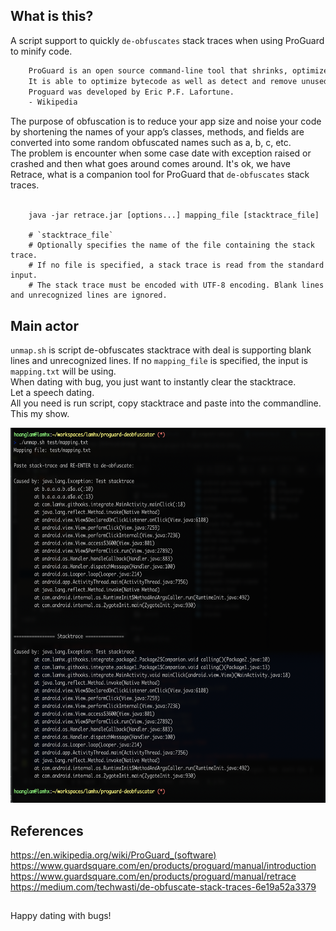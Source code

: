 ## What is this?
A script support to quickly `de-obfuscates` stack traces when using ProGuard to minify code.

```txt
    ProGuard is an open source command-line tool that shrinks, optimizes and obfuscates Java code. 
    It is able to optimize bytecode as well as detect and remove unused instructions. ProGuard is open source software.
    Proguard was developed by Eric P.F. Lafortune.
    - Wikipedia
```

The purpose of obfuscation is to reduce your app size and noise your code by shortening the names of your app’s classes, methods, and fields are converted into some random obfuscated names such as a, b, c, etc.<br>
The problem is encounter when some case date with exception raised or crashed and then what goes around comes around.
It's ok, we have Retrace, what is a companion tool for ProGuard that `de-obfuscates` stack traces.<br>
<br>

```shell
    java -jar retrace.jar [options...] mapping_file [stacktrace_file]

    # `stacktrace_file`
    # Optionally specifies the name of the file containing the stack trace. 
    # If no file is specified, a stack trace is read from the standard input. 
    # The stack trace must be encoded with UTF-8 encoding. Blank lines and unrecognized lines are ignored.
```

## Main actor
`unmap.sh` is script de-obfuscates stacktrace with deal is supporting blank lines and unrecognized lines.
If no `mapping_file` is specified, the input is `mapping.txt` will be using.<br>
When dating with bug, you just want to instantly clear the stacktrace.<br>
Let a speech dating.<br>
All you need is run script, copy stacktrace and paste into the commandline. This my show.<br>

<img src="img/datingwithbug.png" height="600" alt="Image"/>

## References
https://en.wikipedia.org/wiki/ProGuard_(software)<br>
https://www.guardsquare.com/en/products/proguard/manual/introduction<br>
https://www.guardsquare.com/en/products/proguard/manual/retrace<br>
https://medium.com/techwasti/de-obfuscate-stack-traces-6e19a52a3379<br>

## 
Happy dating with bugs!
